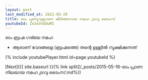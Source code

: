 ```yaml
---
layout: post
last_modified_at: 2021-03-29
title: ഓം പുണ്യാശ്രവണ കീർത്തനായ നമഹ ൧൦൮ ടൈംസ്
youtubeId: Zn3xVnEDwMI
---
```

 
 
 ഓം ബ്രഹ്മ ഗര്ഭയ നമഹ 
 
 -  ആരാണ് വേദങ്ങളെ (ബ്രഹ്മത്തെ) തന്റെ ഉള്ളിൽ സൂക്ഷിക്കുന്നത് 
 
  
 
  
 
 
 
 
 
 


{% include youtubePlayer.html id=page.youtubeId %}
 
[Next]({{ site.baseurl }}{% link  split2/_posts/2015-05-16-ഓം പ്രാണ നിലയായ നമഹ ൧൦൮ ടൈംസ്.md%})
 
